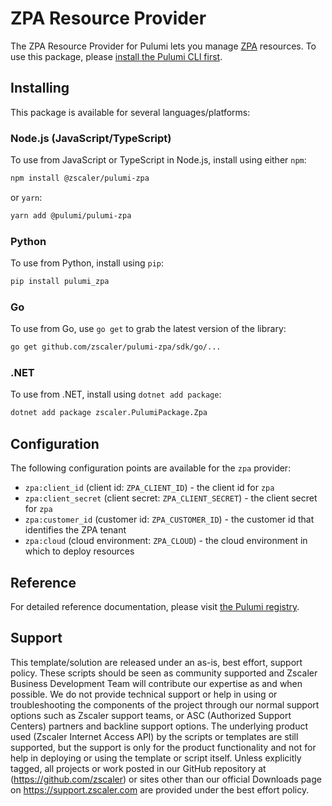 # ZPA Resource Provider

The ZPA Resource Provider for Pulumi lets you manage [ZPA](http://github.com/zscaler/pulumi-zpa) resources. To use
this package, please [install the Pulumi CLI first](https://pulumi.com/).

## Installing

This package is available for several languages/platforms:

### Node.js (JavaScript/TypeScript)

To use from JavaScript or TypeScript in Node.js, install using either `npm`:

```bash
npm install @zscaler/pulumi-zpa
```

or `yarn`:

```bash
yarn add @pulumi/pulumi-zpa
```

### Python

To use from Python, install using `pip`:

```bash
pip install pulumi_zpa
```

### Go

To use from Go, use `go get` to grab the latest version of the library:

```bash
go get github.com/zscaler/pulumi-zpa/sdk/go/...
```

### .NET

To use from .NET, install using `dotnet add package`:

```bash
dotnet add package zscaler.PulumiPackage.Zpa
```

## Configuration

The following configuration points are available for the `zpa` provider:

- `zpa:client_id` (client id: `ZPA_CLIENT_ID`) - the client id for `zpa`
- `zpa:client_secret` (client secret: `ZPA_CLIENT_SECRET`) - the client secret for `zpa`
- `zpa:customer_id` (customer id: `ZPA_CUSTOMER_ID`) - the customer id that identifies the ZPA tenant
- `zpa:cloud` (cloud environment: `ZPA_CLOUD`) - the cloud environment in which to deploy resources

## Reference

For detailed reference documentation, please visit [the Pulumi registry](https://www.pulumi.com/registry/packages/zpa/api-docs/).

## Support

This template/solution are released under an as-is, best effort, support
policy. These scripts should be seen as community supported and Zscaler
Business Development Team will contribute our expertise as and when possible.
We do not provide technical support or help in using or troubleshooting the components
of the project through our normal support options such as Zscaler support teams,
or ASC (Authorized Support Centers) partners and backline
support options. The underlying product used (Zscaler Internet Access API) by the
scripts or templates are still supported, but the support is only for the
product functionality and not for help in deploying or using the template or
script itself. Unless explicitly tagged, all projects or work posted in our
GitHub repository at (<https://github.com/zscaler>) or sites other
than our official Downloads page on <https://support.zscaler.com>
are provided under the best effort policy.

